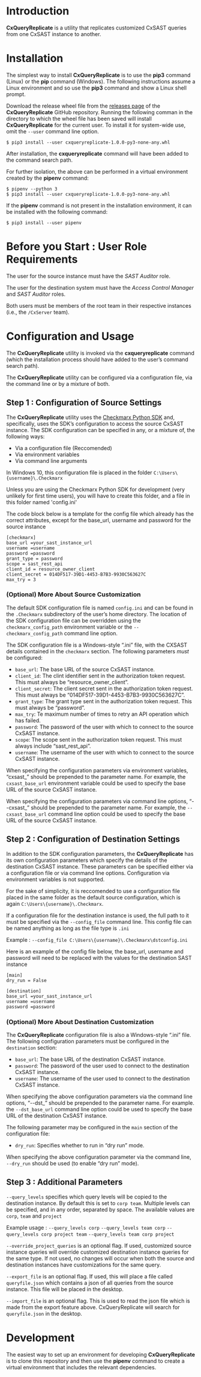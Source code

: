 <!-- -*- coding: utf-8-dos; -*- -->
# Introduction

**CxQueryReplicate** is a utility that replicates customized CxSAST
queries from one CxSAST instance to another. 

# Installation

The simplest way to install **CxQueryReplicate** is to use the
**pip3** command (Linux) or the **pip** command (Windows). The
following instructions assume a Linux environment and so use the
**pip3** command and show a Linux shell prompt.

Download the release wheel file from the [releases
page](https://github.com/checkmarx-ts/CxQueryReplicate/releases) of
the **CxQueryReplicate** GitHub repository. Running the following
comman in the directory to which the wheel file has been saved will
install **CxQueryReplicate** for the current user. To install it for
system-wide use, omit the `--user` command line option.

```
$ pip3 install --user cxqueryreplicate-1.0.0-py3-none-any.whl
```

After installation, the **cxqueryreplicate** command will have been
added to the command search path.

For further isolation, the above can be performed in a virtual
environment created by the **pipenv** command:

```
$ pipenv --python 3
$ pip3 install --user cxqueryreplicate-1.0.0-py3-none-any.whl
```

If the **pipenv** command is not present in the installation
environment, it can be installed with the following command:

```
$ pip3 install --user pipenv
```

# Before you Start : User Role Requirements

The user for the source instance must have the *SAST Auditor* role.

The user for the destination system must have the *Access Control
Manager* and *SAST Auditor* roles.

Both users must be members of the root team in their respective
instances (i.e., the `/CxServer` team).

# Configuration and Usage

The **CxQueryReplicate** utility is invoked via the
**cxqueryreplicate** command (which the installation process should
have added to the user’s command search path).

The **CxQueryReplicate** utility can be configured via a configuration
file, via the command line or by a mixture of both.

## Step 1 : Configuration of Source Settings

The **CxQueryReplicate** utility uses the [Checkmarx Python SDK]()
and, specifically, uses the SDK’s configuration to access the source CxSAST instance. The SDK configuration can be specified in any, or a mixture of, the following ways:

- Via a configuration file (Reccomended)
- Via environment variables
- Via command line arguments

In Windows 10, this configuration file is placed in the folder `C:\Users\{username}\.Checkmarx`

Unless you are using the Checkmarx Python SDK for development (very unlikely for first time users), you will have to create this folder, and a file in this folder named 'config.ini'

The code block below is a template for the config file which already has the correct attributes, except for the base_url, username and password for the source instance

```
[checkmarx]
base_url =your_sast_instance_url
username =username
password =password
grant_type = password
scope = sast_rest_api
client_id = resource_owner_client
client_secret = 014DF517-39D1-4453-B7B3-9930C563627C
max_try = 3
```

### (Optional) More About Source Customization 

The default SDK configuration file is named `config.ini` and can be
found in the `.Checkmarx` subdirectory of the user’s home
directory. The location of the SDK configuration file can be
overridden using the `checkmarx_config_path` environment variable or
the `--checkmarx_config_path` command line option.

The SDK configuration file is a Windows-style “.ini” file, with the
CXSAST details contained in the `checkmarx` section. The following
parameters *must* be configured:

- `base_url`: The base URL of the source CxSAST instance.
- `client_id`: The clint identifier sent in the authorization token
  request. This must always be “resource_owner_client”.
- `client_secret`: The client secret sent in the authorization token
  request. This must always be “014DF517-39D1-4453-B7B3-9930C563627C”.
- `grant_type`: The grant type sent in the authorization token
  request. This must always be “password”.
- `max_try`: Te maximum number of times to retry an API operation
  which has failed.
- `password`: The password of the user with which to connect to the
  source CxSAST instance.
- `scope`: The scope sent in the authorization token request. This
  must always include “sast_rest_api”.
- `username`: The username of the user with which to connect to the
  source CxSAST instance.

When specifying the configuration parameters via environment
variables, “cxsast_” should be prepended to the parameter name. For
example, the `cxsast_base_url` environment variable could be used to
specify the base URL of the source CxSAST instance.

When specifying the configuration parameters via command line options,
“--cxsast_” should be prepended to the parameter name. For example,
the `--cxsast_base_url` command line option could be used to specify
the base URL of the source CxSAST instance.

## Step 2 : Configuration of Destination Settings

In addition to the SDK configuration parameters, the
**CxQueryReplicate** has its own configuration parameters which
specify the details of the destination CxSAST instance. These
parameters can be specified either via a configuration file or via
command line options. Configuration via environment variables is not
supported.

For the sake of simplicity, it is reccomended to use a configuration file placed in the same folder as the default source configuration, which is again
`C:\Users\{username}\.Checkmarx`.  

If a configuration file for the destination instance is used, the full path to it must be specified via
the `--config_file` command line. This config file can be named anything as long as the file type is `.ini`

Example : `--config_file C:\Users\{username}\.Checkmarx\dstconfig.ini`

Here is an example of the config file below, the base_url, username and password will need to be replaced with the values for the destination SAST instance

```
[main]
dry_run = False

[destination]
base_url =your_sast_instance_url
username =username
password =password
```

### (Optional) More About Destination Customization 

The **CxQueryReplicate** configuration file is also a Windows-style
“.ini” file.  The following configuration parameters must be
configured in the `destination` section:

- `base_url`: The base URL of the destination CxSAST instance.
- `password`: The password of the user used to connect to the
  destination CxSAST instance.
- `username`: The username of the user used to connect to the
  destination CxSAST instance.

When specifying the above configuration parameters via the command
line options, “--dst_” should be prepended to the parameter name. For
example. the `--dst_base_url` command line option could be used to
specify the base URL of the destination CxSAST instance.

The following parameter may be configured in the `main` section of the
configuration file:

- `dry_run`: Specifies whether to run in “dry run” mode.

When specifying the above configuration parameter via the command
line, `--dry_run` should be used (to enable “dry run” mode).

## Step 3 : Additional Parameters 

`--query_levels` specifies which query levels will be copied to the destination instance.  By default this is set to `corp team`.  Multiple levels can be specified, and in any order, separated by space.  The available values are `corp`, `team` and `project`

Example usage : 
`--query_levels corp`
`--query_levels team corp`
`--query_levels corp project team`
`--query_levels team corp project`

`--override_project_queries` is an optional flag.  If used, customized source instance queries will override customized destination instance queries for the same type.   If not used, no changes will occur when both the source and destination instances have customizations for the same query.  

`--export_file` is an optional flag.  If used, this will place a file called `queryfile.json` which contains a json of all queries from the source instance.  This file will be placed in the desktop.

`--import_file` is an optional flag.  This is used to read the json file which is made from the export feature above.  CxQueryReplicate will search for `queryfile.json` in the desktop.

# Development

The easiest way to set up an environment for developing
**CxQueryReplicate** is to clone this repository and then use the
**pipenv** command to create a virtual environment that includes the
relevant dependencies.
